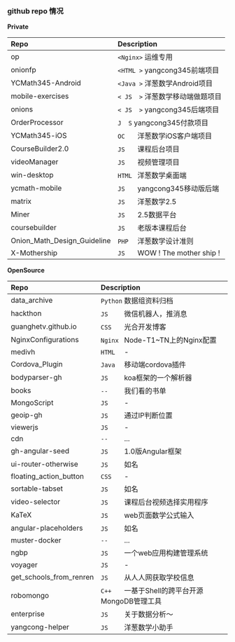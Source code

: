 ### github repo 情况

**Private**

| Repo                        | Description                        |
| :-------------------------- | :--------------------------------- |
| op                          | `<Nginx>` 运维专用                   |
| onionfp                     | `<HTML >` yangcong345前端项目        |
| YCMath345-Android           | `<Java >` 洋葱数学Android项目        |
| mobile-exercises            | `< JS  >` 洋葱数学移动端做题项目     |
| onions                      | `< JS  >` yangcong345后端项目        |
| OrderProcessor              | ` J  S ` yangcong345付款项目        |
| YCMath345-iOS               | `OC   ` 洋葱数学iOS客户端项目      |
| CourseBuilder2.0            | `JS   ` 课程后台项目               |
| videoManager                | `JS   ` 视频管理项目               |
| win-desktop                 | `HTML ` 洋葱数学桌面端             |
| ycmath-mobile               | `JS   ` yangcong345移动版后端      |
| matrix                      | `JS   ` 洋葱数学2.5                |
| Miner                       | `JS   ` 2.5数据平台                |
| coursebuilder               | `JS   ` 老版本课程后台             |
| Onion_Math_Design_Guideline | `PHP  ` 洋葱数学设计准则           |
| X-Mothership                | `JS   ` WOW ! The mother ship !    |

**OpenSource**

| Repo                    | Description                            |
| :---------------------- | :------------------------------------- |
| data_archive            | `Python` 数据组资料归档                |
| hackthon                | `JS    ` 微信机器人，推消息            |
| guanghetv.github.io     | `CSS   ` 光合开发博客                  |
| NginxConfigurations     | `Nginx ` Node-T1~TN上的Nginx配置       |
| medivh                  | `HTML  ` -                             |
| Cordova_Plugin          | `Java  ` 移动端cordova插件             |
| bodyparser-gh           | `JS    ` koa框架的一个解析器           |
| books                   | `--    ` 我们看的书单                  |
| MongoScript             | `JS    ` -                             |
| geoip-gh                | `JS    ` 通过IP判断位置                |
| viewerjs                | `JS    ` -                             |
| cdn                     | `--    ` ...                           |
| gh-angular-seed         | `JS    ` 1.0版Angular框架              |
| ui-router-otherwise     | `JS    ` 如名                          |
| floating_action_button  | `CSS   ` -                             |
| sortable-tabset         | `JS    ` 如名                          |
| video-selector          | `JS    ` 课程后台视频选择实用程序      |
| KaTeX                   | `JS    ` web页面数学公式输入           |
| angular-placeholders    | `JS    ` 如名                          |
| muster-docker           | `--    ` ...                           |
| ngbp                    | `JS    ` 一个web应用构建管理系统       |
| voyager                 | `JS    ` -                             |
| get_schools_from_renren | `JS    ` 从人人网获取学校信息          |
| robomongo               | `C++   ` 一基于Shell的跨平台开源MongoDB管理工具 | 
| enterprise              | `JS    ` 关于数据分析～                |
| yangcong-helper         | `JS    ` 洋葱数学小助手                |
                                                                         
